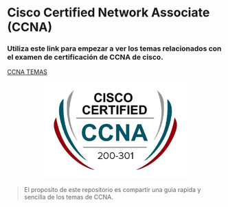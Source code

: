 # Cisco Certified Network Associate (CCNA)

### Utiliza este link para empezar a ver los temas relacionados con el examen de certificación de CCNA de cisco.
[CCNA TEMAS](ccna_temas) 

<p align="center">
  <img width="70%" height="70%" src="images/cisco_certified_ccna.jpg">
</p>

> El proposito de este repositorio es compartir una guia rapida y sencilla de los temas de CCNA.
